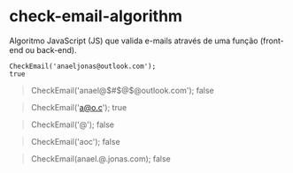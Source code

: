 # check-email-algorithm
Algoritmo JavaScript (JS) que valida e-mails através de uma função (front-end ou back-end).

```
CheckEmail('anaeljonas@outlook.com');
true
```

> CheckEmail('anael@$#$@$@outlook.com');
> false

> CheckEmail('a@o.c');
> true

> CheckEmail('@');
> false

> CheckEmail('aoc');
> false

> CheckEmail(anael.@.jonas.com);
> false
